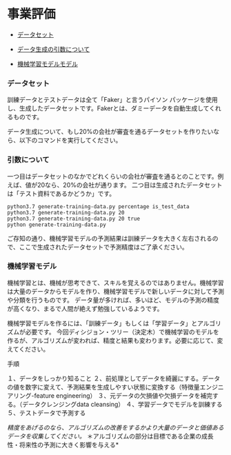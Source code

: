 # 事業評価

* [データセット](データセット)

* [データ生成の引数について](引数について)

* [機械学習モデルモデル](機械学習モデル)

### データセット
訓練データとテストデータは全て「Faker」と言うパイソン パッケージを使用し、生成したデータセットです。Fakerとは、ダミーデータを自動生成してくれるものです。

データ生成について、もし20%の会社が審査を通るデータセットを作りたいなら、以下のコマンドを実行してください。
### 引数について
一つ目はデータセットのなかでどれくらいの会社が審査を通るとのことです。例えば、値が20なら、20%の会社が通ります。
二つ目は生成されたデータセットは「テスト資料であるかどうか」です。

```shell
python3.7 generate-training-data.py percentage is_test_data
python3.7 generate-training-data.py 20
python3.7 generate-training-data.py 20 true
python generate-training-data.py 
```

ご存知の通り、機械学習モデルの予測結果は訓練データを大きく左右されるので、ここで生成されたデータセットで予測精度はご了承ください。

### 機械学習モデル

機械学習とは、機械が思考できて、スキルを覚えるのではありません。機械学習は大量のデータからモデルを作り、機械学習モデルで新しいデータに対して予測や分類を行うものです。
データ量が多ければ、多いほど、モデルの予測の精度が高くなり、まるで人間が絶えず勉強しているようです。

機械学習モデルを作るには、「訓練データ」もしくは「学習データ」とアルゴリズムが必要です。
今回ディシジョン・ツリー（決定木）で機械学習のモデルを作るが、アルゴリズムが変われば、精度と結果も変わります。必要に応じて、変えてください。


手順

１、データをしっかり知ること
２、前処理としてデータを綺麗にする。データの値を数字に変えて、予測結果を生成しやすい状態に変換する（特徴量エンジニアリング-feature engineering）
３、元データの欠損値や欠損データを補完する。（データクレンジングdata cleansing）
４、学習データでモデルを訓練する
５、テストデータで予測する

*精度をあげるのなら、アルゴリズムの改善をするかより大量のデータと価値あるデータを収集してください。*
＊アルゴリズムの部分は目標である企業の成⻑性・将来性の予測に大きく影響を与える*
